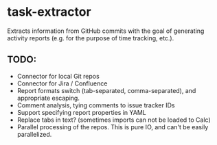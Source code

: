 # task-extractor

Extracts information from GitHub commits with the goal of generating activity reports (e.g. for the purpose of time 
tracking, etc.).

## TODO:

* Connector for local Git repos
* Connector for Jira / Confluence
* Report formats switch (tab-separated, comma-separated), and appropriate escaping.
* Comment analysis, tying comments to issue tracker IDs
* Support specifying report properties in YAML
* Replace tabs in text? (sometimes imports can not be loaded to Calc)
* Parallel processing of the repos. This is pure IO, and can't be easily parallelized.